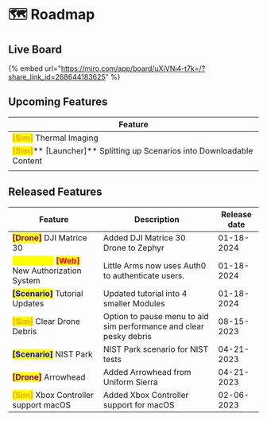 # 🗺️ Roadmap

## Live Board

{% embed url="https://miro.com/app/board/uXjVNj4-t7k=/?share_link_id=268644183625" %}

## Upcoming Features

| Feature                                                                                                                                               |
| ----------------------------------------------------------------------------------------------------------------------------------------------------- |
| <mark style="color:orange;">**\[Sim]**</mark> Thermal Imaging                                                                                         |
| <mark style="color:orange;">**\[Sim]**</mark>** **<mark style="color:yellow;">**\[Launcher]**</mark> Splitting up Scenarios into Downloadable Content |
|                                                                                                                                                       |

## Released Features

| Feature                                                                                                            | Description                                                        | Release date |
| ------------------------------------------------------------------------------------------------------------------ | ------------------------------------------------------------------ | ------------ |
| <mark style="color:purple;">**\[Drone]**</mark> DJI Matrice 30                                                     | Added DJI Matrice 30 Drone to Zephyr                               | 01-18-2024   |
| <mark style="color:yellow;">\[Launcher]</mark> <mark style="color:red;">**\[Web]**</mark> New Authorization System | Little Arms now uses Auth0 to authenticate users.                  | 01-18-2024   |
| <mark style="color:blue;">**\[Scenario]**</mark> Tutorial Updates                                                  | Updated tutorial into 4 smaller Modules                            | 01-18-2024   |
|  <mark style="color:orange;">**\[Sim]**</mark> Clear Drone Debris                                                  | Option to pause menu to aid sim performance and clear pesky debris | 08-15-2023   |
| <mark style="color:blue;">**\[Scenario]**</mark> NIST Park                                                         | NIST Park scenario for NIST tests                                  | 04-21-2023   |
| <mark style="color:purple;">**\[Drone]**</mark> Arrowhead                                                          | Added Arrowhead from Uniform Sierra                                | 04-21-2023   |
| <mark style="color:orange;">**\[Sim]**</mark> Xbox Controller support macOS                                        | Added Xbox Controller support for macOS                            | 02-06-2023   |
